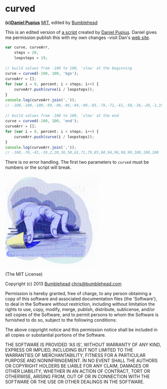curved
======
**(c)[Daniel Pupius][0]** [MIT](#license), edited by [Bumblehead][0]
    
This is an edited version of [a script][2] created by [Daniel Pupius][0]. Daniel gives me permission publish this with my own changes -visit Dan's [web site][0].


[0]: http://pupius.co.uk/                              "daniel pupius"
[1]: http://www.bumblehead.com                            "bumblehead"
[2]: http://13thparallel.com/archive/bezier-curves/      "bezier-demo"


```javascript
var curve, curveArr,
    steps = 20, 
    loopsteps = 19;
    
// build values from -100 to 100, 'slow' at the beginning
curve = curved(-100, 100, 'bgn');
curveArr = [];
for (var i = 0, percent; i < steps; i++) {
    curveArr.push(curve(i / loopsteps));
}
console.log(curveArr.join(','));
// -100,-100,-100,-99,-98,-96,-94,-90,-85,-79,-71,-61,-50,-36,-20,-2,19,43,70,100
  
// build values from -100 to 100, 'slow' at the end
curve = curved(-100, 100, 'end');
curveArr = [];
for (var i = 0, percent; i < steps; i++) {
    curveArr.push(curve(i / loopsteps));
}
console.log(curveArr.join(','));
// -100,-70,-43,-19,2,20,36,50,61,71,79,85,90,94,96,98,99,100,100,100
```

There is *no* error handling. The first two parameters to `curved` must be numbers or the script will break.


 ![scrounge](https://github.com/iambumblehead/scroungejs/raw/master/img/hand.png) 

(The MIT License)

Copyright (c) 2013 [Bumblehead][0] <chris@bumblehead.com>

Permission is hereby granted, free of charge, to any person obtaining a copy of this software and associated documentation files (the 'Software'), to deal in the Software without restriction, including without limitation the rights to use, copy, modify, merge, publish, distribute, sublicense, and/or sell copies of the Software, and to permit persons to whom the Software is furnished to do so, subject to the following conditions:

The above copyright notice and this permission notice shall be included in all copies or substantial portions of the Software.

THE SOFTWARE IS PROVIDED 'AS IS', WITHOUT WARRANTY OF ANY KIND, EXPRESS OR IMPLIED, INCLUDING BUT NOT LIMITED TO THE WARRANTIES OF MERCHANTABILITY, FITNESS FOR A PARTICULAR PURPOSE AND NONINFRINGEMENT. IN NO EVENT SHALL THE AUTHORS OR COPYRIGHT HOLDERS BE LIABLE FOR ANY CLAIM, DAMAGES OR OTHER LIABILITY, WHETHER IN AN ACTION OF CONTRACT, TORT OR OTHERWISE, ARISING FROM, OUT OF OR IN CONNECTION WITH THE SOFTWARE OR THE USE OR OTHER DEALINGS IN THE SOFTWARE.
